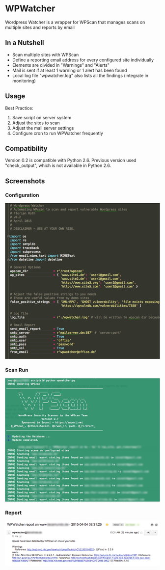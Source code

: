 # WPWatcher
Wordpress Watcher is a wrapper for WPScan that manages scans on multiple sites and reports by email

## In a Nutshell

  - Scan multiple sites with WPScan
  - Define a reporting email address for every configured site individually
  - Elements are divided in "Warnings" and "Alerts"
  - Mail is sent if at least 1 warning or 1 alert has been found
  - Local log file "wpwatcher.log" also lists all the findings (integrate in monitoring)

## Usage

Best Practice:
  1. Save script on server system
  2. Adjust the sites to scan
  3. Adjust the mail server settings
  4. Configure cron to run WPWatcher frequently

## Compatibility

Version 0.2 is compatible with Python 2.6. Previous version used "check_output", which is not available in Python 2.6.

## Screenshots

### Configuration

![WPWatcher Configuration](/screens/wpwatcher-config.png "WPWacther Config")

### Scan Run

![WPWatcher Screenshot](/screens/wpwatcher.png "WPWatcher Run")

### Report

![WPWatcher Report](/screens/wpwatcher-report.png "WPWatcher Report")
